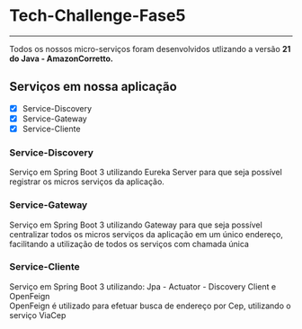 # Tech-Challenge-Fase5
<hr>
Todos os nossos micro-serviços foram desenvolvidos utlizando a versão <b>21 do Java - AmazonCorretto.</b>

## Serviços em nossa aplicação
- [x] Service-Discovery
- [x] Service-Gateway
- [x] Service-Cliente

### Service-Discovery
Serviço em Spring Boot 3 utilizando Eureka Server para que seja possível registrar os micros serviços da aplicação.


### Service-Gateway
Serviço em Spring Boot 3 utilizando Gateway para que seja possível centralizar todos os micros serviços da aplicação
em um único endereço, facilitando a utilização de todos os serviços com chamada única


### Service-Cliente
Serviço em Spring Boot 3 utilizando:
Jpa - Actuator - Discovery Client e OpenFeign<br>
OpenFeign é utilizado para efetuar busca de endereço por Cep, utilizando o serviço ViaCep
